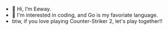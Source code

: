 - 👋 Hi, I’m Eeway. 
- 👀 I'm interested in coding, and Go is my favoriate language.
- btw, if you love playing Counter-Striker 2, let's play together!!


<!---
Verbsius/Verbsius is a ✨ special ✨ repository because its `README.md` (this file) appears on your GitHub profile.
You can click the Preview link to take a look at your changes.
--->
